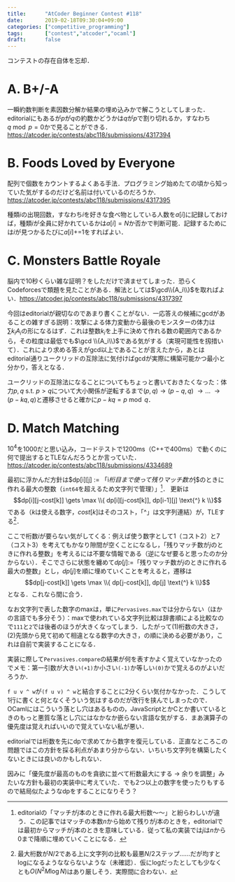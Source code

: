 ```yaml
---
title:      "AtCoder Beginner Contest #118"
date:       2019-02-18T09:30:04+09:00
categories: ["competitive_programming"]
tags:       ["contest","atcoder","ocaml"]
draft:      false
---
```


コンテストの存在自体を忘却．

# A. B+/-A

一瞬約数判断を素因数分解か結果の埋め込みかで解こうとしてしまった．editorialにもあるが$p$が$q$の約数かどうかは$q$が$p$で割り切れるか，すなわち$q \bmod p = 0$かで見ることができる．https://atcoder.jp/contests/abc118/submissions/4317394

# B. Foods Loved by Everyone

配列で個数をカウントするよくある手法．プログラミング始めたての頃から知っていた気がするのだけど名前は付いているのだろうか．https://atcoder.jp/contests/abc118/submissions/4317395

種類$i$の出現回数，すなわち$i$を好きな食べ物としている人数を$a[i]$に記録しておけば，種類$i$が全員に好かれているかは$a[i]=N$か否かで判断可能．記録するためには$i$が見つかるたびに$a[i]$+=$1$をすればよい．

# C. Monsters Battle Royale

脳内で10秒くらい雑な証明？をしただけで済ませてしまった．恐らくCodeforcesで類題を見たことがある．解法としては$\gcd\\{A_i\\}$を取ればよい．https://atcoder.jp/contests/abc118/submissions/4317397

今回はeditorialが親切なのであまり書くことがない．一応答えの候補にgcdがあることの雑すぎる説明：攻撃による体力変動から最後のモンスターの体力は$\sum k _i A_i$の形になるはず．これは整数$k_i$を上手に決めて作れる数の範囲内であるから，その粒度は最低でも$\gcd \\{A_i\\}$である気がする（実現可能性を扨措いて）．これにより求める答えがgcd以上であることが言えたから，あとはeditorial通りユークリッドの互除法に気付けばgcdが実際に構築可能かつ最小と分かり，答えとなる．

ユークリッドの互除法になることについてもちょっと書いておきたくなった：体力$p,q \mbox{ s.t. } p \gt q$について大小関係が逆転するまで$(p,q) \to (p-q,q)$ $\to ...$ $\to (p-kq,q)$と遷移させると確かに$p-kq = p \bmod q$．

# D. Match Matching

$10^4$を$1000$だと思い込み，コードテストで1200ms（C++で400ms）で動くのに何で提出するとTLEなんだろうとか言っていた．https://atcoder.jp/contests/abc118/submissions/4334689

最初に浮かんだ方針は$dp[i][j] := $「$i$桁目まで使って残りマッチ数が$j$のときに作れる最大の整数（`int64`を超えるため文字列で管理）」[^dord]．
更新は
$$dp[i][j-cost[k]] \gets \max \\{ dp[i][j-cost[k]], dp[i-1][j] \text{^} k \\}$$
である（$k$は使える数字，$cost[k]$はそのコスト，「$\text{^}$」は文字列連結）が，TLEする[^dtle]．

[^dtle]:
	最大桁数が$N/2$である上に文字列の比較も最悪$N/2$ステップ……だが均すとlogになるようなならないような（未確認）．仮にlogだったとしても少なくとも$O(N^2 M \log N)$はあり厳しそう．実際間に合わない．

ここで桁数$i$が要らない気がしてくる：例えば使う数字として$1$（コスト$2$）と$7$（コスト$3$）を考えてもかなり隙間が空くことになるし，「残りマッチ数が$j$のときに作れる整数」を考えるには不要な情報である（逆になぜ要ると思ったのか分からない）．そこでさらに状態を纏めて$dp[j] :=$「残りマッチ数が$j$のときに作れる最大の整数」とし，$dp[j]$を順に埋めていくことを考えると，遷移は
$$dp[j-cost[k]] \gets \max \\{ dp[j-cost[k]], dp[j] \text{^} k \\}$$
となる．これなら間に合う．

なお文字列で表した数字のmaxは，単に`Pervasives.max`では分からない（ほかの言語でも多分そう）：maxで使われている文字列比較は辞書順による比較なので`111`と`2`では後者のほうが大きくなってしまう．したがって(1)桁数の大きさ，(2)先頭から見て初めて相違となる数字の大きさ，の順に決める必要があり，これは自前で実装することになる．

実装に際して`Pervasives.compare`の結果が何を表すかよく覚えていなかったのでメモ：第一引数が大きい`(+1)`か小さい`(-1)`か等しい`(0)`かで覚えるのがよいだろうか．

`f u v ^ w`が`(f u v) ^ w`と結合することに2分くらい気付かなかった．こうして1行に書くと何となくそういう気はするのだが改行を挟んでしまったので．OCamlにはこういう落とし穴はあるものの，JavaScriptとかCとか書いているときのもっと悪質な落とし穴にはなかなか嵌らない言語な気がする．まあ演算子の優先度は覚えればいいので覚えていない私が悪い．

[^dord]: editorialの「マッチが$j$本のときに作れる最大桁数～～」と紛らわしいが違う．この記事ではマッチの本数$n$から始めて残りが$j$本のときを，editorialでは最初からマッチが$j$本のときを意味している．従って私の実装では$j$は$n$から$0$まで降順に埋めていくことになる．

editorialでは桁数を先にdpで求めてから数字を復元している．正直なところこの問題ではこの方針を採る利点があまり分からない．いちいち文字列を構築したくないときには良いのかもしれない．

因みに「優先度が最高のものを貪欲に並べて桁数最大にする → 余りを調整」みたいな方針も最初の実装中に考えていた．でも2つ以上の数字を使ったりもするので結局似たようなdpをすることになりそう？







